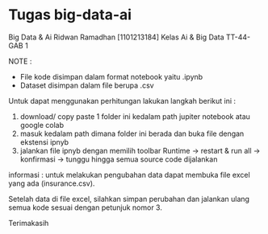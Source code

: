 # Tugas big-data-ai
Big Data &amp; Ai
Ridwan Ramadhan [1101213184]
Kelas Ai & Big Data TT-44-GAB 1

NOTE :
- File kode disimpan dalam format notebook yaitu .ipynb
- Dataset disimpan dalam file berupa .csv

Untuk dapat menggunakan perhitungan lakukan langkah berikut ini :
1. download/ copy paste 1 folder ini kedalam path jupiter notebook atau google colab
2. masuk kedalam path dimana folder ini berada dan buka file dengan ekstensi ipnyb
3. jalankan file ipnyb dengan memilih toolbar Runtime -> restart & run all -> konfirmasi -> tunggu hingga semua source code dijalankan

informasi :
untuk melakukan pengubahan data dapat membuka file excel yang ada (insurance.csv).

Setelah data di file excel, silahkan simpan perubahan dan jalankan ulang semua kode sesuai dengan petunjuk nomor 3.

Terimakasih
